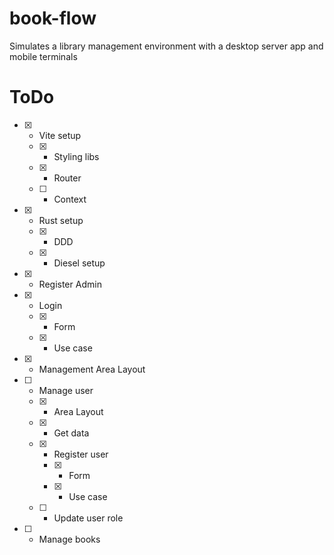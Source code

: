 # book-flow
 Simulates a library management environment with a desktop server app and mobile terminals

# ToDo
- [X] - Vite setup
  - [X] - Styling libs
  - [X] - Router
  - [ ] - Context
- [X] - Rust setup
  - [X] - DDD
  - [X] - Diesel setup
- [X] - Register Admin
- [X] - Login
  - [X] - Form
  - [X] - Use case
- [X] - Management Area Layout
- [ ] - Manage user
  - [X] - Area Layout
  - [X] - Get data
  - [X] - Register user
    - [X] - Form
    - [X] - Use case
  - [ ] - Update user role
- [ ] - Manage books
